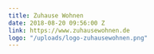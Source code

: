 ```yaml
---
title: Zuhause Wohnen
date: 2018-08-20 09:56:00 Z
link: https://www.zuhausewohnen.de
logo: "/uploads/logo-zuhausewohnen.png"
---
```


